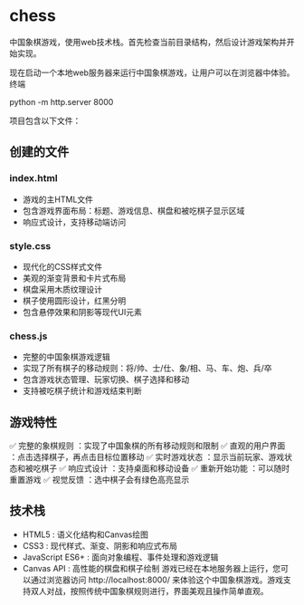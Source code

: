 # chess
中国象棋游戏，使用web技术栈。首先检查当前目录结构，然后设计游戏架构并开始实现。

现在启动一个本地web服务器来运行中国象棋游戏，让用户可以在浏览器中体验。
终端

python -m http.server 8000

项目包含以下文件：

## 创建的文件
### index.html
- 游戏的主HTML文件
- 包含游戏界面布局：标题、游戏信息、棋盘和被吃棋子显示区域
- 响应式设计，支持移动端访问
### style.css
- 现代化的CSS样式文件
- 美观的渐变背景和卡片式布局
- 棋盘采用木质纹理设计
- 棋子使用圆形设计，红黑分明
- 包含悬停效果和阴影等现代UI元素
### chess.js
- 完整的中国象棋游戏逻辑
- 实现了所有棋子的移动规则：将/帅、士/仕、象/相、马、车、炮、兵/卒
- 包含游戏状态管理、玩家切换、棋子选择和移动
- 支持被吃棋子统计和游戏结束判断
## 游戏特性
✅ 完整的象棋规则 ：实现了中国象棋的所有移动规则和限制
✅ 直观的用户界面 ：点击选择棋子，再点击目标位置移动
✅ 实时游戏状态 ：显示当前玩家、游戏状态和被吃棋子
✅ 响应式设计 ：支持桌面和移动设备
✅ 重新开始功能 ：可以随时重置游戏
✅ 视觉反馈 ：选中棋子会有绿色高亮显示

## 技术栈
- HTML5 : 语义化结构和Canvas绘图
- CSS3 : 现代样式、渐变、阴影和响应式布局
- JavaScript ES6+ : 面向对象编程、事件处理和游戏逻辑
- Canvas API : 高性能的棋盘和棋子绘制
游戏已经在本地服务器上运行，您可以通过浏览器访问 http://localhost:8000/ 来体验这个中国象棋游戏。游戏支持双人对战，按照传统中国象棋规则进行，界面美观且操作简单直观。